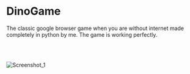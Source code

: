# DinoGame

The classic google browser game when you are without internet made completely in python by me. The game is working perfectly.

<br>
<br>

![Screenshot_1](https://github.com/DarkSaibot/TextToAudioConverter/assets/86971123/e51c6d42-ccd0-496d-8805-b59e84edd399)

